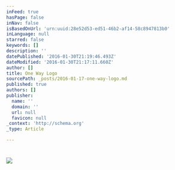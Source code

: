 ```yaml
---
inFeed: true
hasPage: false
inNav: false
isBasedOnUrl: 'urn:uuid:28e52d53-ed51-46b2-af14-58c8947813b0'
inLanguage: null
starred: false
keywords: []
description: ''
datePublished: '2016-01-30T21:19:46.493Z'
dateModified: '2016-01-30T21:17:11.660Z'
author: []
title: One Way Logo
sourcePath: _posts/2016-01-17-one-way-logo.md
published: true
authors: []
publisher:
  name: ''
  domain: ''
  url: null
  favicon: null
_context: 'http://schema.org'
_type: Article

---
```

# ![](https://the-grid-user-content.s3-us-west-2.amazonaws.com/0ea64a90-4bbd-4ce4-bbee-0e95f4faff07.jpg)